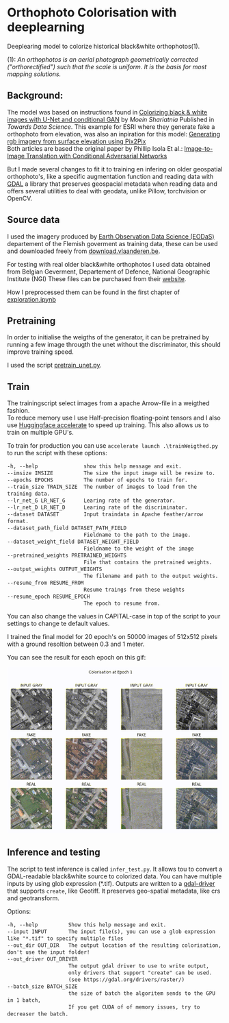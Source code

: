 Orthophoto Colorisation with deeplearning
===========================

Deeplearing model to colorize historical black&white orthophotos(1).

(1): *An orthophotos is an aerial photograph geometrically corrected ("orthorectified") such that the scale is uniform. It is the basis for most mapping solutions.*

Background:
------------

The model was based on instructions found in [Colorizing black & white images with U-Net and conditional GAN][0] by *Moein Shariatnia* Published in *Towards Data Science*.
This example for ESRI where they generate fake a orthophoto from elevation, was also an inpiration for this model: [Generating rgb imagery from surface elevation using Pix2Pix][6]  
Both articles are based the original paper by Phillip Isola Et al.: [Image-to-Image Translation with Conditional Adversarial Networks][7]
 
But I made several changes to fit it to training en infering on older geospatial orthophoto's, like a specific augmentation function and reading data with [GDAL][1] a library that preserves geospacial metadata when reading data and offers several utilities to deal with geodata, unlike Pillow, torchvision or OpenCV.  

Source data 
-----------

I used the imagery produced by [Earth Observation Data Science (EODaS)][2] departement of the Flemish goverment as training data, these can be used and downloaded freely from [download.vlaanderen.be][3].

For testing with real older black&white orthophotos I used data obtained from Belgian Geverment, Departement of Defence, National Geographic Institute (NGI) 
These files can be purchased from their [website][4].

How I preprocessed them can be found in the first chapter of [exploration.ipynb](exploration.ipynb)

Pretraining 
-----------

In order to initialise the weigths of the generator, it can be pretrained by running a few image througth the unet without the discriminator, this should improve training speed. 

I used the script [pretrain_unet.py](pretrain_unet.py). 

Train 
------

The trainingscript select images from a apache Arrow-file in a weigthed fashion. <br>
To reduce memory use I use Half-precision floating-point tensors and I also use [Huggingface accelerate][5] to speed up training. This also allows us to train on multiple GPU's. 

To train for production you can use `accelerate launch .\trainWeigthed.py` to run the script with these options:

    -h, --help               show this help message and exit.
    --imsize IMSIZE          The size the input image will be resize to.
    --epochs EPOCHS          The number of epochs to train for.
    --train_size TRAIN_SIZE  The number of images to load from the training data.
    --lr_net_G LR_NET_G      Learing rate of the generator.
    --lr_net_D LR_NET_D      Learing rate of the discriminator.
    --dataset DATASET        Input traindata in Apache feather/arrow format.
    --dataset_path_field DATASET_PATH_FIELD
                             Fieldname to the path to the image.
    --dataset_weight_field DATASET_WEIGHT_FIELD
                             Fieldname to the weight of the image
    --pretrained_weights PRETRAINED_WEIGHTS
                             File that contains the pretrained weights.
    --output_weights OUTPUT_WEIGHTS
                             The filename and path to the output weights.
    --resume_from RESUME_FROM
                             Resume traings from these weights
    --resume_epoch RESUME_EPOCH
                             The epoch to resume from.

You can also change the values in CAPITAL-case in top of the script to your settings to change te default values. 

I trained the final model for 20 epoch's on 50000 images of 512x512 pixels with a ground resoltion between 0.3 and 1 meter. 

You can see the result for each epoch on this gif: 

![](pic/training.gif)

Inference and testing
---------------------

The script to test inference is called `infer_test.py`. 
It allows tou to convert a GDAL-readable black&white source to colorized data. 
You can have multiple inputs by using glob expression (*.tif). 
Outputs are written to a [gdal-driver][8] that supports `create`, like Geotiff.
It preserves geo-spatial metadata, like crs and geotransform.  

Options:

    -h, --help          Show this help message and exit.
    --input INPUT       The input file(s), you can use a glob expression like "*.tif" to specify multiple files
    --out_dir OUT_DIR   The output location of the resulting colorisation, don't use the input folder!
    --out_driver OUT_DRIVER
                        The output gdal driver to use to write output, 
                        only drivers that support "create" can be used.
                        (see https://gdal.org/drivers/raster/)
    --batch_size BATCH_SIZE
                        the size of batch the algoritem sends to the GPU in 1 batch, 
                        If you get CUDA of of memory issues, try to decreaser the batch.



[0]: https://towardsdatascience.com/colorizing-black-white-images-with-u-net-and-conditional-gan-a-tutorial-81b2df111cd8
[1]: https://gdal.org/api/python/osgeo.gdal.html
[2]: https://www.vlaanderen.be/digitaal-vlaanderen/onze-oplossingen/earth-observation-data-science-eodas
[3]: https://download.vlaanderen.be/catalogus?thema=beelden-basiskaarten-grondgebruik&sort=4&q=orthofoto
[4]: https://www.ngi.be/website/aanbod/digitale-geodata/orthofotos/
[5]: https://huggingface.co/docs/accelerate/
[6]: https://developers.arcgis.com/python/samples/generating-rgb-imagery-from-digital-surface-model-using-pix2pix/
[7]: https://arxiv.org/abs/1611.07004
[8]: https://gdal.org/drivers/raster